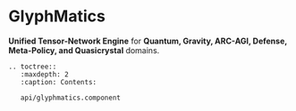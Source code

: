 # GlyphMatics

**Unified Tensor-Network Engine** for **Quantum, Gravity, ARC-AGI, Defense, Meta-Policy, and Quasicrystal** domains.

```{eval-rst}
.. toctree::
   :maxdepth: 2
   :caption: Contents:

   api/glyphmatics.component
